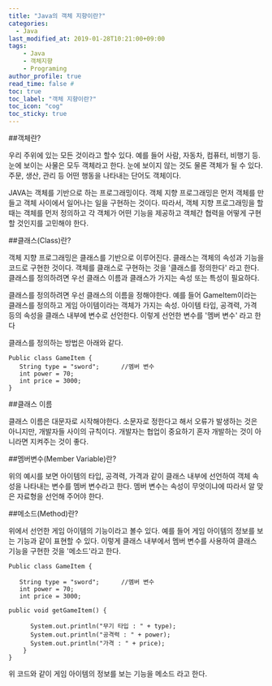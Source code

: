 ```yaml
---
title: "Java의 객체 지향이란?"
categories: 
  - Java
last_modified_at: 2019-01-28T10:21:00+09:00
tags: 
    - Java
    - 객체지향
    - Programing
author_profile: true
read_time: false # 
toc: true
toc_label: "객체 지향이란?" 
toc_icon: "cog" 
toc_sticky: true
---
```


##객체란? 

우리 주위에 있는 모든 것이라고 할수 있다. 예를 들어 사람, 자동차, 컴퓨터, 비행기 등. 눈에 보이는 사물은 모두 객체라고 한다.
눈에 보이지 않는 것도 물론 객체가 될 수 있다. 주문, 생산, 관리 등 어떤 행동을 나타내는 단어도 객체이다. 

JAVA는 객체를 기반으로 하는 프로그래밍이다. 객체 지향 프로그래밍은 먼저 객체를 만들고 객체 사이에서 일어나는 일을 구현하는 것이다.
따라서, 객체 지향 프로그래밍을 할때는 객체를 먼저 정의하고 각 객체가 어떤 기능을 제공하고 객체간 협력을 어떻게 구현할 것인지를 고민해야 한다.


##클래스(Class)란?

객체 지향 프로그래밍은 클래스를 기반으로 이루어진다. 클래스는 객체의 속성과 기능을 코드로 구현한 것이다. 
객체를 클래스로 구현하는 것을 '클래스를 정의한다' 라고 한다. 클래스를 정의하려면 우선 클래스 이름과 클래스가 가지는 속성 또는 특성이 필요하다.

클래스를 정의하려면 우선 클래스의 이름을 정해야한다. 예를 들어 GameItem이라는 클래스를 정의하고 게임 아이템이라는 객체가 가지는 속성.
아이템 타입, 공격력, 가격 등의 속성을 클래스 내부에 변수로 선언한다. 이렇게 선언한 변수를  '멤버 변수' 라고 한다

클래스를 정의하는 방법은 아래와 같다.


    Public class GameItem {
       String type = "sword";      //멤버 변수
       int power = 70;
       int price = 3000;
    }


##클래스 이름 

클래스 이름은 대문자로 시작해야한다. 소문자로 정한다고 해서 오류가 발생하는 것은 아니지만, 개발자들 사이의 규칙이다.
개발자는 협업이 중요하기 혼자 개발하는 것이 아니라면 지켜주는 것이 좋다.


##멤버변수(Member Variable)란?

위의 예시를 보면 아이템의 타입, 공격력, 가격과 같이 클래스 내부에 선언하여 객체 속성을 나타내는 변수를 멤버 변수라고 한다.
멤버 변수는 속성이 무엇이냐에 따라서 알 맞은 자료형을 선언해 주어야 한다.


##메소드(Method)란?

위에서 선언한 게임 아이템의 기능이라고 볼수 있다. 예를 들어 게임 아이템의 정보를 보는 기능과 같이 표현할 수 있다.
이렇게 클래스 내부에서 멤버 변수를 사용하여 클래스 기능을 구현한 것을 '메소드'라고 한다.



    Public class GameItem {

       String type = "sword";      //멤버 변수
       int power = 70;
       int price = 3000;

    public void getGameItem() {

          System.out.println("무기 타입 : " + type);
          System.out.println("공격력 : " + power);
          System.out.println("가격 : " + price);
        }
    }



위 코드와 같이 게임 아이템의 정보를 보는 기능을 메소드 라고 한다.

